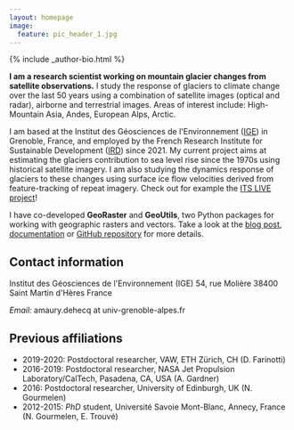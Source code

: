 ```yaml
---
layout: homepage
image:
  feature: pic_header_1.jpg
---
```


<footer role="contentinfo">
  <div class="article-author-bottom">
    {% include _author-bio.html %}
  </div>
</footer>


**I am a research scientist working on mountain glacier changes from satellite observations.** I study the response of glaciers to climate change over the last 50 years using a combination of satellite images (optical and radar), airborne and terrestrial images. Areas of interest include: High-Mountain Asia, Andes, European Alps, Arctic. 

I am based at the Institut des Géosciences de l'Environnement ([IGE](http://www.ige-grenoble.fr/)) in Grenoble, France, and employed by the French Research Institute for Sustainable Development ([IRD](www.ird.fr)) since 2021. My current project aims at estimating the glaciers contribution to sea level rise since the 1970s using historical satellite imagery. I am also studying the dynamics response of glaciers to these changes using surface ice flow velocities derived from feature-tracking of repeat imagery. Check out for example the [ITS LIVE project](https://its-live.jpl.nasa.gov/)!

I have co-developed **GeoRaster** and **GeoUtils**, two Python packages for working with geographic rasters and vectors. Take a look at the [blog post](georaster-released), [documentation](http://georaster.readthedocs.io/en/latest/) or [GitHub repository](https://github.com/geoutils/georaster) for more details.

## Contact information

Institut des Géosciences de l'Environnement (IGE) 
54, rue Molière 
38400 Saint Martin d'Hères 
France 

*Email:* amaury.dehecq at univ-grenoble-alpes.fr 

## Previous affiliations

* 2019-2020: Postdoctoral researcher, VAW, ETH Zürich, CH (D. Farinotti) 
* 2016-2019: Postdoctoral researcher, NASA Jet Propulsion Laboratory/CalTech, Pasadena, CA, USA  (A. Gardner) 
* 2016: Postdoctoral researcher, University of Edinburgh, UK  (N. Gourmelen) 
* 2012-2015: *PhD* student, Université Savoie Mont-Blanc, Annecy, France  (N. Gourmelen, E. Trouvé) 

